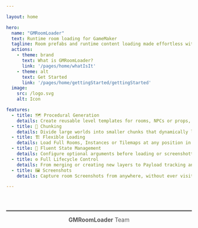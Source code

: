 ```yaml
---

layout: home

hero:
  name: "GMRoomLoader"
  text: Runtime room loading for GameMaker
  tagline: Room prefabs and runtime content loading made effortless with GMRoomLoader's robust interface.
  actions:
    - theme: brand
      text: What is GMRoomLoader?
      link: '/pages/home/whatIsIt'
    - theme: alt
      text: Get Started
      link: '/pages/home/gettingStarted/gettingStarted'
  image:
    src: /logo.svg
    alt: Icon

features:
  - title: 🗺️ Procedural Generation
    details: Create reusable level templates for rooms, NPCs or props, and place them procedurally throughout your levels.
  - title: 🧩 Chunking
    details: Divide large worlds into smaller chunks that dynamically load when players approach and unload when they move away.
  - title: 🏗️ Flexible Loading
    details: Load Full Rooms, Instances or Tilemaps at any position in the current room — all with optional origin, filtering, scaling and rotation.
  - title: 📐 Fluent State Management
    details: Configure optional arguments before loading or screenshotting in a simple English-like flow via the Fluent State Builder.
  - title: ⚙️ Full Lifecycle Control
    details: From merging or creating new layers to Payload tracking and removing loaded elements, you have full control of the loading process.
  - title: 🖼️ Screenshots
    details: Capture room Screenshots from anywhere, without ever visiting target rooms — with optional part definition, scaling and filtering.

---
```


<hr style="border: none; border-top: 2px solid #888; margin:4em 0 1em;" />

<div style="text-align:center; font-size:1.1em; color:#555; margin-bottom:2em;">
  <strong>GMRoomLoader</strong> Team
</div>

<script setup>
import { VPTeamMembers } from 'vitepress/theme'

const team = [
  {
    avatar: 'https://avatars.githubusercontent.com/u/50461722?v=4',
    name: 'Gleb Tsereteli',
    title: 'Developer',
    links: [
      { icon: 'github', link: 'https://github.com/GlebTsereteli' },
      { icon: 'twitter', link: 'https://x.com/GlebTsereteli' },
    ]
  },
  {
    avatar: 'https://avatars.githubusercontent.com/u/159041753?v=4',
    name: 'Kate',
    title: 'Visuals, Testing, Demo Levels',
    links: [
      { icon: 'linkedin', link: 'https://www.linkedin.com/in/kate-ivanova22/' },
      { icon: 'instagram', link: 'https://www.instagram.com/k8te_iv' },
    ]
  }
]
</script>

<VPTeamMembers :members="team" />
